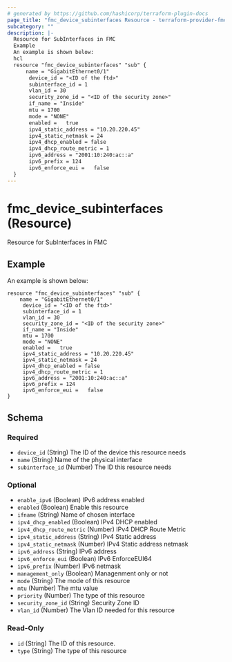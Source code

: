 ```yaml
---
# generated by https://github.com/hashicorp/terraform-plugin-docs
page_title: "fmc_device_subinterfaces Resource - terraform-provider-fmc"
subcategory: ""
description: |-
  Resource for SubInterfaces in FMC
  Example
  An example is shown below:
  hcl
  resource "fmc_device_subinterfaces" "sub" {
      name = "GigabitEthernet0/1"
       device_id = "<ID of the ftd>"
       subinterface_id = 1
       vlan_id = 30
       security_zone_id = "<ID of the security zone>"
       if_name = "Inside"
       mtu = 1700
       mode = "NONE"
       enabled =   true
       ipv4_static_address = "10.20.220.45"
       ipv4_static_netmask = 24
       ipv4_dhcp_enabled = false
       ipv4_dhcp_route_metric = 1
       ipv6_address = "2001:10:240:ac::a"
       ipv6_prefix = 124
       ipv6_enforce_eui =   false
  }
---
```


# fmc_device_subinterfaces (Resource)

Resource for SubInterfaces in FMC

## Example
An example is shown below: 
```hcl
resource "fmc_device_subinterfaces" "sub" {
    name = "GigabitEthernet0/1"
	 device_id = "<ID of the ftd>"
	 subinterface_id = 1
	 vlan_id = 30
	 security_zone_id = "<ID of the security zone>"
	 if_name = "Inside"
	 mtu = 1700
	 mode = "NONE"
	 enabled =   true
	 ipv4_static_address = "10.20.220.45"
	 ipv4_static_netmask = 24
	 ipv4_dhcp_enabled = false
	 ipv4_dhcp_route_metric = 1
	 ipv6_address = "2001:10:240:ac::a"
	 ipv6_prefix = 124
	 ipv6_enforce_eui =   false
}
```



<!-- schema generated by tfplugindocs -->
## Schema

### Required

- `device_id` (String) The ID of the device this resource needs
- `name` (String) Name of the physical interface
- `subinterface_id` (Number) The ID this resource needs

### Optional

- `enable_ipv6` (Boolean) IPv6 address enabled
- `enabled` (Boolean) Enable this resource
- `ifname` (String) Name of chosen interface
- `ipv4_dhcp_enabled` (Boolean) IPv4 DHCP enabled
- `ipv4_dhcp_route_metric` (Number) IPv4 DHCP Route Metric
- `ipv4_static_address` (String) IPv4 Static address
- `ipv4_static_netmask` (Number) IPv4 Static address netmask
- `ipv6_address` (String) IPv6 address
- `ipv6_enforce_eui` (Boolean) IPv6 EnforceEUI64
- `ipv6_prefix` (Number) IPv6 netmask
- `management_only` (Boolean) Managenment only or not
- `mode` (String) The mode of this resource
- `mtu` (Number) The mtu value
- `priority` (Number) The type of this resource
- `security_zone_id` (String) Security Zone ID
- `vlan_id` (Number) The Vlan ID needed for this resource

### Read-Only

- `id` (String) The ID of this resource.
- `type` (String) The type of this resource


